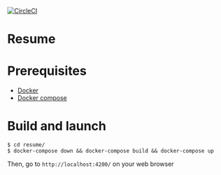 [![CircleCI](https://circleci.com/gh/vareversat/resume.svg?style=svg)](https://circleci.com/gh/vareversat/resume)
# Resume

# Prerequisites

- [Docker](https://docs.docker.com/install/)
- [Docker compose](https://docs.docker.com/compose/install/)

# Build and launch

```shell
$ cd resume/
$ docker-compose down && docker-compose build && docker-compose up
```

Then, go to `http://localhost:4200/` on your web browser
